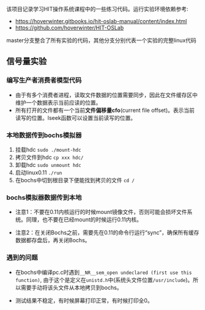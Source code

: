该项目记录学习HIT操作系统课程中的一些练习代码。运行实验环境依赖参考:

- https://hoverwinter.gitbooks.io/hit-oslab-manual/content/index.html
- https://github.com/hoverwinter/HIT-OSLab

master分支整合了所有实验的代码，其他分支分别代表一个实验的完整linux代码

## 信号量实验

### 编写生产者消费者模型代码

- 由于有多个消费者进程，读取文件数据的位置需要同步，因此在文件缓存区中维护一个数据表示当前应读的位置。
- 所有打开的文件都有一个当前**文件偏移量cfo**(current file offset)。表示当前读写的位置。lseek函数可以设置当前读写的位置。

### 本地数据传到bochs模拟器

1. 挂载hdc ```sudo ./mount-hdc```
2. 拷贝文件到hdc ```cp xxx hdc/```
3. 卸载hdc ```sudo unmount hdc```
3. 启动linux0.11 ```./run```
4. 在bochs中切到根目录下便能找到拷贝的文件 ```cd /```

### bochs模拟器数据传到本地

- 注意1：不要在0.11内核运行的时候mount镜像文件，否则可能会损坏文件系统。同理，也不要在已经mount的时候运行0.11内核。

- 注意2：在关闭Bochs之前，需要先在0.11的命令行运行“sync”，确保所有缓存数据都存盘后，再关闭Bochs。

### 遇到的问题
- 在bochs中编译pc.c时遇到``` __NR__sem_open undeclared (first use this function) ```,
由于这个是定义在```unistd.h```中(系统头文件位置```/usr/include```)。所以需要手动将该头文件从本地拷贝到bochs。

- 测试结果不稳定，有时候屏幕打印正常，有时候打印全0。
